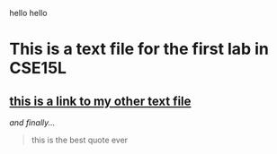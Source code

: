 hello hello
# This is a text file for the first lab in CSE15L
[this is a link to my other text file](https://dywilliams.github.io/cse15l-lab-reports/another.html)
---
*and finally...*
> this is the best quote ever
